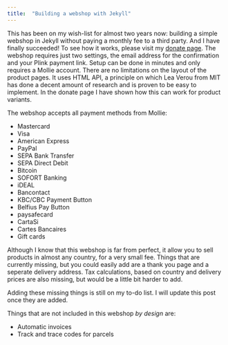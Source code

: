 ```yaml
---
title:  "Building a webshop with Jekyll"
---
```


This has been on my wish-list for almost two years now: building a simple webshop in Jekyll without paying a monthly fee to a third party. And I have finally succeeded! To see how it works, please visit my [donate page](/donate). The webshop requires just two settings, the email address for the confirmation and your Plink payment link. Setup can be done in minutes and only requires a Mollie account. There are no limitations on the layout of the product pages. It uses HTML API, a principle on which Lea Verou from MIT has done a decent amount of research and is proven to be easy to implement. In the donate page I have shown how this can work for product variants.

The webshop accepts all payment methods from Mollie:

- Mastercard
- Visa
- American Express
- PayPal
- SEPA Bank Transfer
- SEPA Direct Debit
- Bitcoin
- SOFORT Banking
- iDEAL
- Bancontact
- KBC/CBC Payment Button
- Belfius Pay Button
- paysafecard
- CartaSi
- Cartes Bancaires
- Gift cards

Although I know that this webshop is far from perfect, it allow you to sell products in almost any country, for a very small fee. Things that are currently missing, but you could easily add are a thank you page and a seperate delivery address. Tax calculations, based on country and delivery prices are also missing, but would be a little bit harder to add. 

Adding these missing things is still on my to-do list. I will update this post once they are added.

Things that are not included in this webshop *by design* are:

- Automatic invoices
- Track and trace codes for parcels